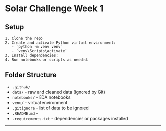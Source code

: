 # Solar Challenge Week 1

## Setup
```
1. Clone the repo
2. Create and activate Python virtual environment:
   - `python -m venv venv`
   - `venv\Scripts\activate`
3. Install dependencies:
4. Run notebooks or scripts as needed.
```

## Folder Structure
- `.github/` 
- `data/` - raw and cleaned data (ignored by Git)
- `notebooks/` - EDA notebooks
- `venu/` - virtual environment
- `.gitignore` - list of data to be ignored
- `.README.md` - 
- `.requirements.txt` - dependencies or packages installed
---


